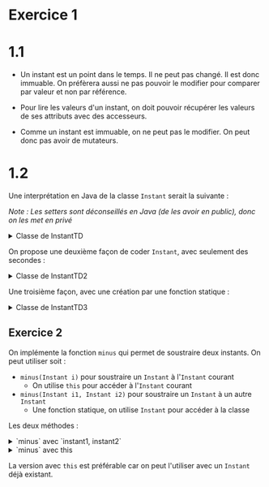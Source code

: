 # Exercice 1

# 1.1

- Un instant est un point dans le temps. Il ne peut pas changé. Il est donc immuable. On préfèrera aussi ne pas pouvoir le modifier pour comparer par valeur et non par référence.

- Pour lire les valeurs d'un instant, on doit pouvoir récupérer les valeurs de ses attributs avec des accesseurs.
   
- Comme un instant est immuable, on ne peut pas le modifier. On peut donc pas avoir de mutateurs.


# 1.2

Une interprétation en Java de la classe `Instant` serait la suivante :

*Note : Les setters sont déconseillés en Java (de les avoir en public), donc on les met en privé*

<details>
<summary>Classe de InstantTD</summary>

```java
class Instant {

    private int heures; // 0 <= heure < 24
    private int minutes; // 0 <= minute < 60
    private int secondes; // 0 <= seconde < 60

    // Constructeur
    Instant(int heures, int minutes, int secondes) {

        // Assignation des valeurs
        // On utilise les setters pour vérifier les valeurs
        // (pour ne pas faire de la duplication de code)
        this.setHeures(heures);
        this.setMinutes(minutes);
        this.setSecondes(secondes);

    }

    // Getters
    public int getHeures() {
        return this.heures;
    }
    
    public int getMinutes() {
        return this.minutes;
    }
    
    public int getSecondes() {
        return this.secondes;
    }
    
    
    // Setters
    private void setHeures(int heures) {

        // Regarde si les heures sont valides
        if (0 > heures || heures >= 24) {
            throw new IllegalArgumentException("Heures invalides");
        }

        this.heures = heures;
    }
    
    private void setMinutes(int minutes) {

        // Regarde si les minutes sont valides
        if (0 > minutes || minutes >= 60) {
            throw new IllegalArgumentException("Minutes invalides");
        }

        this.minutes = minutes;
    }
    
    private void setSecondes(int secondes) {

        // Regarde si les secondes sont valides
        if (0 > secondes || secondes >= 60) {
            throw new IllegalArgumentException("Secondes invalides");
        }

        this.secondes = secondes;
    }
    
    public String stringify() {

        return String.format("%02d:%02d:%02d",
                this.getHeures(),
                this.getMinutes(),
                this.getSecondes());
    }
    
    public String toString() {
        return this.stringify();
    }

}
```

</details>

On propose une deuxième façon de coder `Instant`, avec seulement des secondes :

<details>

<summary>Classe de InstantTD2</summary>

```java
class Instant2 {

    private int secondes;
    private static final int SECONDES_PAR_HEURE = 3600;
    private static final int SECONDES_PAR_MINUTE = 60;
    private static final int SECOND_MAX = SECONDES_PAR_HEURE * 24;
    private static final int SECOND_MIN = 0;

    // Constructeur
    Instant2(int secondes) {

        // Assignation des valeurs
        // On utilise les setters pour vérifier les valeurs
        // (pour ne pas faire de la duplication de code)
        this.setSecondes(secondes);

        // Permet d'utiliser des secondes seulement plutôt que des heures, minutes et secondes

    }

    Instant2(int heures, int minutes, int secondes) {

        // Assignation des valeurs
        // On utilise les setters pour vérifier les valeurs
        // (pour ne pas faire de la duplication de code)
        this(heures * SECONDES_PAR_HEURE + minutes * SECONDES_PAR_MINUTE + secondes);

    }

    // Getters
    public int getHeures() {
        return this.secondes / SECONDES_PAR_HEURE;
    }

    public int getMinutes() {
        return (this.secondes / SECONDES_PAR_MINUTE) % SECONDES_PAR_MINUTE;
    }

    public int getSecondes() {
        return this.secondes % SECONDES_PAR_MINUTE;
    }


    // Setters
    private void setSecondes(int secondes) {

        // Regarde si les secondes sont valides
        if (SECOND_MIN >= secondes || secondes >= SECOND_MAX) {
            throw new IllegalArgumentException("Secondes invalides");
        }

        this.secondes = secondes;
    }

    public String stringify() {

        return String.format("%02d:%02d:%02d",
                this.getHeures(),
                this.getMinutes(),
                this.getSecondes());
    }

    public String toString() {
        return this.stringify();
    }

}
```

</details>

Une troisième façon, avec une création par une fonction statique :

<details>

<summary>Classe de InstantTD3</summary>

```java
class Instant3 {

    private int secondes;
    private static final int SECONDES_PAR_HEURE = 3600;
    private static final int SECONDES_PAR_MINUTE = 60;
    private static final int SECOND_MAX = SECONDES_PAR_HEURE * 24;
    private static final int SECOND_MIN = 0;


    public static Instant3 from(int heures, int minutes, int secondes) {
        return new Instant3(heures * SECONDES_PAR_HEURE + minutes * SECONDES_PAR_MINUTE + secondes);
    }

    public static Instant3 from(int secondes) {
        return new Instant3(secondes);
    }

    // Mettre en privé pour appeler par une méthode statique
    private Instant3(int secondes) {

        // Assignation des valeurs
        // On utilise les setters pour vérifier les valeurs
        // (pour ne pas faire de la duplication de code)
        this.setSecondes(secondes);

        // Permet d'utiliser des secondes seulement plutôt que des heures, minutes et secondes

    }

    // Getters
    public int getHeures() {
        return this.secondes / SECONDES_PAR_HEURE;
    }

    public int getMinutes() {
        return (this.secondes / SECONDES_PAR_MINUTE) % SECONDES_PAR_MINUTE;
    }

    public int getSecondes() {
        return this.secondes % SECONDES_PAR_MINUTE;
    }

    // Setters
    private void setSecondes(int secondes) {

        // Regarde si les secondes sont valides
        if (SECOND_MIN >= secondes || secondes >= SECOND_MAX) {
            throw new IllegalArgumentException("Secondes invalides");
        }

        this.secondes = secondes;
    }

    public String stringify() {

        return String.format("%02d:%02d:%02d",
                this.getHeures(),
                this.getMinutes(),
                this.getSecondes());
    }

    public String toString() {
        return this.stringify();
    }

}
```


</details>

## Exercice 2

On implémente la fonction `minus` qui permet de soustraire deux instants. On peut utiliser soit :

- `minus(Instant i)` pour soustraire un `Instant` à l'`Instant` courant
  - On utilise `this` pour accéder à l'`Instant` courant
- `minus(Instant i1, Instant i2)` pour soustraire un `Instant` à un autre `Instant`
  - Une fonction statique, on utilise `Instant` pour accéder à la classe

Les deux méthodes :

<details>

<summary>`minus` avec `instant1, instant2`</summary>

```java
    public static Instant minus(Instant instant1, Instant instant2) {

        // On convertit les 2 instants en secondes
        int secondes1 = instant1.getHeures() * 3600 + instant1.getMinutes() * 60 + instant1.getSecondes();
        int secondes2 = instant2.getHeures() * 3600 + instant2.getMinutes() * 60 + instant2.getSecondes();

        // On calcule la différence
        int difference = secondes1 - secondes2;

        // On convertit la différence en heures, minutes et secondes
        int heures = difference / 3600;
        int minutes = (difference % 3600) / 60;
        int secondes = (difference % 3600) % 60;

        // On retourne un nouvel instant
        return new Instant(heures, minutes, secondes);

    }
```

</details>



<details>

<summary>`minus` avec this</summary>

```java

    
    public static Instant minus(Instant instant) {
        
        int secondes1 = this.getHeures() * 3600 + this.getMinutes() * 60 + this.getSecondes();
        int secondes2 = instant.getHeures() * 3600 + instant.getMinutes() * 60 + instant.getSecondes();

        int difference = secondes1 - secondes2;
        
        int heures = difference / 3600;
        int minutes = (difference % 3600) / 60;

        // On retourne un nouvel instant
        return new Instant(heures, minutes, difference % 60);

    }
```

</details>

La version avec `this` est préférable car on peut l'utiliser avec un `Instant` déjà existant.

